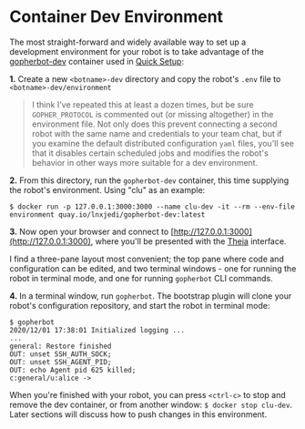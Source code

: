 # Container Dev Environment

The most straight-forward and widely available way to set up a development environment for your robot is to take advantage of the [gopherbot-dev](https://quay.io/repository/lnxjedi/gopherbot-dev?tab=info) container used in [Quick Setup](../botsetup/Plugin.md):

**1.** Create a new `<botname>-dev` directory and copy the robot's `.env` file to `<botname>-dev/environment`
> I think I've repeated this at least a dozen times, but be sure `GOPHER_PROTOCOL` is commented out (or missing altogether) in the environment file. Not only does this prevent connecting a second robot with the same name and credentials to your team chat, but if you examine the default distributed configuration `yaml` files, you'll see that it disables certain scheduled jobs and modifies the robot's behavior in other ways more suitable for a dev environment.

**2.** From this directory, run the `gopherbot-dev` container, this time supplying the robot's environment. Using "clu" as an example:
```
$ docker run -p 127.0.0.1:3000:3000 --name clu-dev -it --rm --env-file environment quay.io/lnxjedi/gopherbot-dev:latest
```

**3.** Now open your browser and connect to [http://127.0.0.1:3000](http://127.0.0.1:3000), where you'll be presented with the [Theia](https://github.com/eclipse-theia/theia) interface.

I find a three-pane layout most convenient; the top pane where code and configuration can be edited, and two terminal windows - one for running the robot in terminal mode, and one for running `gopherbot` CLI commands.

**4.** In a terminal window, run `gopherbot`. The bootstrap plugin will clone your robot's configuration repository, and start the robot in terminal mode:
```
$ gopherbot
2020/12/01 17:38:01 Initialized logging ...
...
general: Restore finished
OUT: unset SSH_AUTH_SOCK;
OUT: unset SSH_AGENT_PID;
OUT: echo Agent pid 625 killed;
c:general/u:alice ->
```

When you're finished with your robot, you can press `<ctrl-c>` to stop and remove the dev container, or from another window: `$ docker stop clu-dev`. Later sections will discuss how to push changes in this environment.
